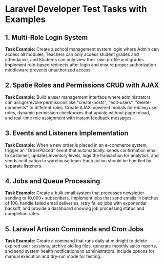 # Laravel Developer Test Tasks with Examples

## 1. Multi-Role Login System
**Task Example:** Create a school management system login where Admin can access all modules, Teachers can only access student grades and attendance, and Students can only view their own profile and grades. Implement role-based redirects after login and ensure proper authorization middleware prevents unauthorized access.

## 2. Spatie Roles and Permissions CRUD with AJAX
**Task Example:** Build a user management interface where administrators can assign/revoke permissions like "create-posts", "edit-users", "delete-comments" to different roles. Create AJAX-powered modals for editing user roles, dynamic permission checkboxes that update without page reload, and real-time role assignment with instant feedback messages.

## 3. Events and Listeners Implementation
**Task Example:** When a new order is placed in an e-commerce system, trigger an "OrderPlaced" event that automatically: sends confirmation email to customer, updates inventory levels, logs the transaction for analytics, and sends notification to warehouse team. Each action should be handled by separate listeners.

## 4. Jobs and Queue Processing
**Task Example:** Create a bulk email system that processes newsletter sending to 10,000+ subscribers. Implement jobs that send emails in batches of 100, handle failed email deliveries, retry failed jobs with exponential backoff, and provide a dashboard showing job processing status and completion rates.

## 5. Laravel Artisan Commands and Cron Jobs
**Task Example:** Create a command that runs daily at midnight to delete expired user sessions, archive old log files, generate monthly sales reports, and send system health notifications to administrators. Include options for manual execution and dry-run mode for testing.
